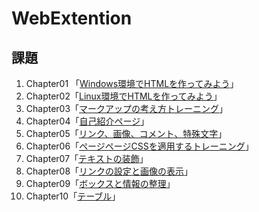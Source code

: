 # WebExtention

## 課題
1. Chapter01 「[Windows環境でHTMLを作ってみよう](chapter01/ch01-firsthtml-win.html)」
2. Chapter02「[Linux環境でHTMLを作ってみよう](chapter02\ch02-firsthtml-linux.html)」
3. Chapter03「[マークアップの考え方トレーニング](chapter03\ch03-markuptag1.html)」
4. Chapter04「[自己紹介ページ](chapter04\ch04-markuptag1.html)」
5. Chapter05「[リンク、画像、コメント、特殊文字](chapter05\ch05-markuptag2.html)」
6. Chapter06「[ページページCSSを適用するトレーニング](chapter06\index.html)」
7. Chapter07「[テキストの装飾](chapter07\ch07-fontsytle.html)」
8. Chapter08「[リンクの設定と画像の表示](chapter08\ch08-linkimg.html)」
9. Chapter09「[ボックスと情報の整理](chapter09\ch09-boxcss.html)」
10. Chapter10「[テーブル](chapter10\ch10-table.html)」
